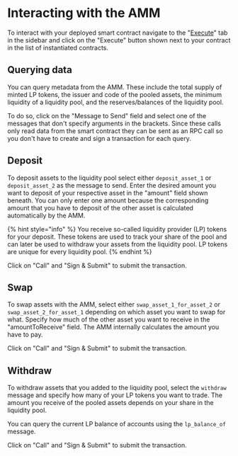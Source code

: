 # Interacting with the AMM

To interact with your deployed smart contract navigate to the "[Execute](https://playground.pendulumchain.org/#/execute)" tab in the sidebar and click on the "Execute" button shown next to your contract in the list of instantiated contracts.

## Querying data

You can query metadata from the AMM. These include the total supply of minted LP tokens, the issuer and code of the pooled assets, the minimum liquidity of a liquidity pool, and the reserves/balances of the liquidity pool.&#x20;

To do so, click on the "Message to Send" field and select one of the messages that don't specify arguments in the brackets. Since these calls only read data from the smart contract they can be sent as an RPC call so you don't have to create and sign a transaction for each query.&#x20;

## Deposit

To deposit assets to the liquidity pool select either `deposit_asset_1` or `deposit_asset_2` as the message to send. Enter the desired amount you want to deposit of your respective asset in the "amount" field shown beneath. You can only enter one amount because the corresponding amount that you have to deposit of the other asset is calculated automatically by the AMM.

{% hint style="info" %}
You receive so-called liquidity provider (LP) tokens for your deposit. These tokens are used to track your share of the pool and can later be used to withdraw your assets from the liquidity pool. LP tokens are unique for every liquidity pool.&#x20;
{% endhint %}

Click on "Call" and "Sign & Submit" to submit the transaction.&#x20;

## Swap

To swap assets with the AMM, select either `swap_asset_1_for_asset_2` or `swap_asset_2_for_asset_1` depending on which asset you want to swap for what. Specify how much of the other asset you want to receive in the "amountToReceive" field. The AMM internally calculates the amount you have to pay.&#x20;

Click on "Call" and "Sign & Submit" to submit the transaction.&#x20;

## Withdraw

To withdraw assets that you added to the liquidity pool, select the `withdraw` message and specify how many of your LP tokens you want to trade. The amount you receive of the pooled assets depends on your share in the liquidity pool.

You can query the current LP balance of accounts using the `lp_balance_of` message.

Click on "Call" and "Sign & Submit" to submit the transaction.&#x20;

## &#x20;
